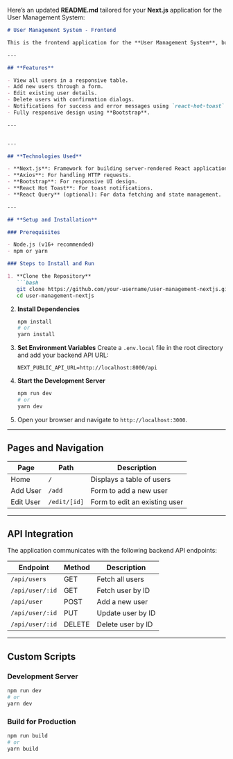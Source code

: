 Here’s an updated **README.md** tailored for your **Next.js** application for the User Management System:

```markdown
# User Management System - Frontend

This is the frontend application for the **User Management System**, built using **Next.js**. It provides an interface to manage users, including features such as creating, viewing, updating, and deleting user records. The application integrates with a backend API for managing user data.

---

## **Features**

- View all users in a responsive table.
- Add new users through a form.
- Edit existing user details.
- Delete users with confirmation dialogs.
- Notifications for success and error messages using `react-hot-toast`.
- Fully responsive design using **Bootstrap**.

---


---

## **Technologies Used**

- **Next.js**: Framework for building server-rendered React applications.
- **Axios**: For handling HTTP requests.
- **Bootstrap**: For responsive UI design.
- **React Hot Toast**: For toast notifications.
- **React Query** (optional): For data fetching and state management.

---

## **Setup and Installation**

### Prerequisites

- Node.js (v16+ recommended)
- npm or yarn

### Steps to Install and Run

1. **Clone the Repository**
   ```bash
   git clone https://github.com/your-username/user-management-nextjs.git
   cd user-management-nextjs
   ```

2. **Install Dependencies**
   ```bash
   npm install
   # or
   yarn install
   ```

3. **Set Environment Variables**
   Create a `.env.local` file in the root directory and add your backend API URL:
   ```env
   NEXT_PUBLIC_API_URL=http://localhost:8000/api
   ```

4. **Start the Development Server**
   ```bash
   npm run dev
   # or
   yarn dev
   ```

5. Open your browser and navigate to `http://localhost:3000`.

---

## **Pages and Navigation**

| **Page**           | **Path**          | **Description**                     |
|---------------------|-------------------|-------------------------------------|
| Home                | `/`               | Displays a table of users           |
| Add User            | `/add`            | Form to add a new user              |
| Edit User           | `/edit/[id]`      | Form to edit an existing user       |

---

## **API Integration**

The application communicates with the following backend API endpoints:

| Endpoint           | Method | Description                |
|--------------------|--------|----------------------------|
| `/api/users`       | GET    | Fetch all users            |
| `/api/user/:id`    | GET    | Fetch user by ID           |
| `/api/user`        | POST   | Add a new user             |
| `/api/user/:id`    | PUT    | Update user by ID          |
| `/api/user/:id`    | DELETE | Delete user by ID          |

---

## **Custom Scripts**

### Development Server
```bash
npm run dev
# or
yarn dev
```

### Build for Production
```bash
npm run build
# or
yarn build
```


